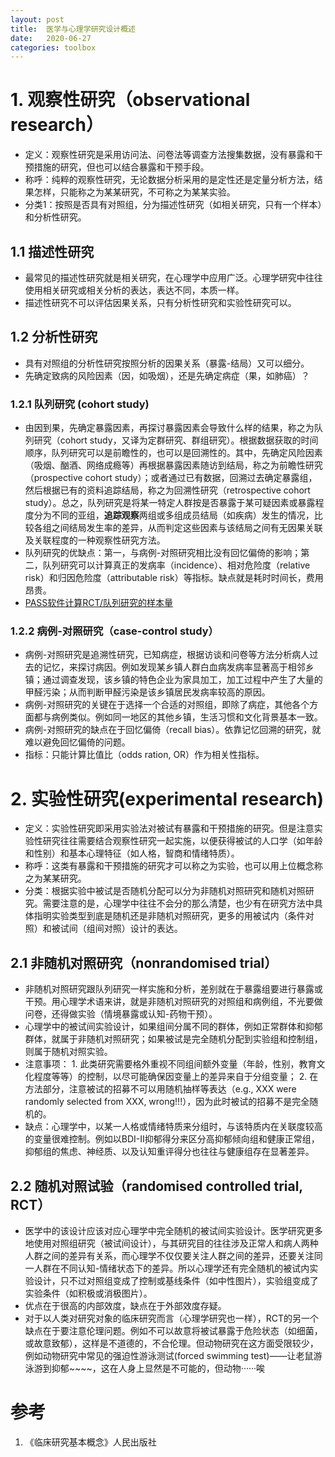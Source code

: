```yaml
---
layout: post
title:  医学与心理学研究设计概述
date:   2020-06-27
categories: toolbox
---
```


# 1. 观察性研究（observational research）

* 定义：观察性研究是采用访问法、问卷法等调查方法搜集数据，没有暴露和干预措施的研究，但也可以结合暴露和干预手段。
* 称呼：纯粹的观察性研究，无论数据分析采用的是定性还是定量分析方法，结果怎样，只能称之为某某研究，不可称之为某某实验。
* 分类1：按照是否具有对照组，分为描述性研究（如相关研究，只有一个样本）和分析性研究。

## 1.1 描述性研究

* 最常见的描述性研究就是相关研究，在心理学中应用广泛。心理学研究中往往使用相关研究或相关分析的表达，表达不同，本质一样。
* 描述性研究不可以评估因果关系，只有分析性研究和实验性研究可以。

## 1.2 分析性研究

* 具有对照组的分析性研究按照分析的因果关系（暴露-结局）又可以细分。
* 先确定致病的风险因素（因，如吸烟），还是先确定病症（果，如肺癌）？

### 1.2.1 队列研究 (cohort study)

* 由因到果，先确定暴露因素，再探讨暴露因素会导致什么样的结果，称之为队列研究（cohort study，又译为定群研究、群组研究）。根据数据获取的时间顺序，队列研究可以是前瞻性的，也可以是回溯性的。其中，先确定风险因素（吸烟、酗酒、网络成瘾等）再根据暴露因素随访到结局，称之为前瞻性研究（prospective cohort study）；或者通过已有数据，回溯过去确定暴露组，然后根据已有的资料追踪结局，称之为回溯性研究（retrospective cohort study）。总之，队列研究是将某一特定人群按是否暴露于某可疑因素或暴露程度分为不同的亚组，**追踪观察**两组或多组成员结局（如疾病）发生的情况，比较各组之间结局发生率的差异，从而判定这些因素与该结局之间有无因果关联及关联程度的一种观察性研究方法。
* 队列研究的优缺点：第一，与病例-对照研究相比没有回忆偏倚的影响；第二，队列研究可以计算真正的发病率（incidence）、相对危险度（relative risk）和归因危险度（attributable risk）等指标。缺点就是耗时时间长，费用昂贵。
* [PASS软件计算RCT/队列研究的样本量](https://www.mediecogroup.com/video_detail/90/)

### 1.2.2 病例-对照研究（case-control study）

* 病例-对照研究是追溯性研究，已知病症，根据访谈和问卷等方法分析病人过去的记忆，来探讨病因。例如发现某乡镇人群白血病发病率显著高于相邻乡镇；通过调查发现，该乡镇的特色企业为家具加工，加工过程中产生了大量的甲醛污染；从而判断甲醛污染是该乡镇居民发病率较高的原因。
* 病例-对照研究的关键在于选择一个合适的对照组，即除了病症，其他各个方面都与病例类似。例如同一地区的其他乡镇，生活习惯和文化背景基本一致。
* 病例-对照研究的缺点在于回忆偏倚（recall bias）。依靠记忆回溯的研究，就难以避免回忆偏倚的问题。
* 指标：只能计算比值比（odds ration, OR）作为相关性指标。

# 2. 实验性研究(experimental research)

* 定义：实验性研究即采用实验法对被试有暴露和干预措施的研究。但是注意实验性研究往往需要结合观察性研究一起实施，以便获得被试的人口学（如年龄和性别）和基本心理特征（如人格，智商和情绪特质）。
* 称呼：这类有暴露和干预措施的研究才可以称之为实验，也可以用上位概念称之为某某研究。
* 分类：根据实验中被试是否随机分配可以分为非随机对照研究和随机对照研究。需要注意的是，心理学中往往不会分的那么清楚，也少有在研究方法中具体指明实验类型到底是随机还是非随机对照研究，更多的用被试内（条件对照）和被试间（组间对照）设计的表达。

## 2.1 非随机对照研究（nonrandomised trial）

* 非随机对照研究跟队列研究一样实施和分析，差别就在于暴露组要进行暴露或干预。用心理学术语来讲，就是非随机对照研究的对照组和病例组，不光要做问卷，还得做实验（情境暴露或认知-药物干预）。
* 心理学中的被试间实验设计，如果组间分属不同的群体，例如正常群体和抑郁群体，就属于非随机对照研究；如果被试是完全随机分配到实验组和控制组，则属于随机对照实验。
* 注意事项：
          1. 此类研究需要格外重视不同组间额外变量（年龄，性别，教育文化程度等等）的控制，以尽可能确保因变量上的差异来自于分组变量；
          2. 在方法部分，注意被试的招募不可以用随机抽样等表达（e.g., XXX were randomly selected from XXX, wrong!!!），因为此时被试的招募不是完全随机的。
* 缺点：心理学中，以某一人格或情绪特质来分组时，与该特质内在关联度较高的变量很难控制。例如以BDI-II抑郁得分来区分高抑郁倾向组和健康正常组，抑郁组的焦虑、神经质、以及认知重评得分也往往与健康组存在显著差异。

## 2.2 随机对照试验（randomised controlled trial, RCT）

* 医学中的该设计应该对应心理学中完全随机的被试间实验设计。医学研究更多地使用对照组研究（被试间设计），与其研究目的往往涉及正常人和病人两种人群之间的差异有关系，而心理学不仅仅要关注人群之间的差异，还要关注同一人群在不同认知-情绪状态下的差异。所以心理学还有完全随机的被试内实验设计，只不过对照组变成了控制或基线条件（如中性图片），实验组变成了实验条件（如积极或消极图片）。
* 优点在于很高的内部效度，缺点在于外部效度存疑。
* 对于以人类对研究对象的临床研究而言（心理学研究也一样），RCT的另一个缺点在于要注意伦理问题。例如不可以故意将被试暴露于危险状态（如细菌，或故意致郁），这样是不道德的，不合伦理。但动物研究在这方面受限较少，例如动物研究中常见的强迫性游泳测试(forced swimming test)——让老鼠游泳游到抑郁~~~~，这在人身上显然是不可能的，但动物······唉

# 参考

1. 《临床研究基本概念》人民出版社
